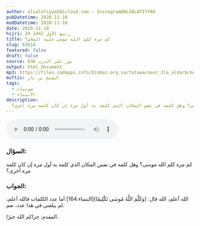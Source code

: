 ```yaml
---
author: alsalafiyyah@icloud.com - Instagram@ALSALAFIYYAH
pubDatetime: 2020-11-10
modDatetime: 2020-11-10
date: 2020-11-10
hijri: 24 ربيع الأول 1442
title: كم مرة كلم الله موسى عليه السلام؟
slug: 63614
featured: false
draft: false
source: نور على الدرب 636
output: html_document
mp3: https://files.zadapps.info/binbaz.org.sa/fatawa/nour_3la_aldarb/nour_636/nour_63614.mp3
muftis: الشيخ بن باز
tags:
  - صوتيات
  - الأنبياء
description:
  كم مرة كلم الله موسى؟ وهل كلمه في نفس المكان الذي كلمه به أول مرة إن كان كلمه مرة أخرى؟
---
```


<audio controls>
 <source src="https://files.zadapps.info/binbaz.org.sa/fatawa/nour_3la_aldarb/nour_636/nour_63614.mp3" type="audio/mpeg"/><p>لا يدعم متصفحك عنصر الصوت</p>
</audio>

### السؤال:
كم مرة كلم الله موسى؟ وهل كلمه في نفس المكان الذي كلمه به أول مرة إن كان كلمه مرة أخرى؟

### الجواب:
الله أعلم، الله قال: {وَكَلَّمَ اللَّهُ مُوسَى تَكْلِيمًا}[النساء:164] أما عدد الكلمات فالله أعلم، لم يبلغني في هذا عدد، نعم.

المقدم: جزاكم الله خيرًا.

